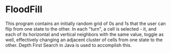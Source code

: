 # FloodFill
This program contains an initially random grid of 0s and 1s that the user can flip from one state to the other. In each "turn", a cell is selected - it, and each of its horizontal and vertical neighbors with the same value, toggle as well, effectively changing an adjacent cluster of cells from one state to the other. Depth First Search in Java is used to accomplish this.

